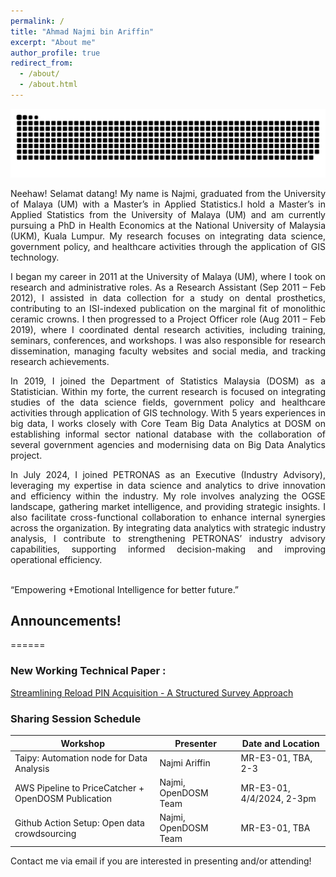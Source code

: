 ```yaml
---
permalink: /
title: "Ahmad Najmi bin Ariffin"
excerpt: "About me"
author_profile: true
redirect_from: 
  - /about/
  - /about.html
---
```

<img src='https://raw.githubusercontent.com/salesp07/salesp07/output/github-contribution-grid-snake.svg'><br/>
<p style="text-align: justify;">
  Neehaw! Selamat datang! My name is Najmi, graduated from the University of Malaya (UM) with a Master’s in Applied Statistics.I hold a Master’s in Applied Statistics from the University of Malaya (UM) and am currently pursuing a PhD in Health Economics at the National University of Malaysia (UKM), Kuala Lumpur. My research focuses on integrating data science, government policy, and healthcare activities through the application of GIS technology.</p>
<p></p>
<p style="text-align: justify;">I began my career in 2011 at the University of Malaya (UM), where I took on research and administrative roles. As a Research Assistant (Sep 2011 – Feb 2012), I assisted in data collection for a study on dental prosthetics, contributing to an ISI-indexed publication on the marginal fit of monolithic ceramic crowns. I then progressed to a Project Officer role (Aug 2011 – Feb 2019), where I coordinated dental research activities, including training, seminars, conferences, and workshops. I was also responsible for research dissemination, managing faculty websites and social media, and tracking research achievements.</p>
<p></p>
<p style="text-align: justify;">In 2019, I joined the Department of Statistics Malaysia (DOSM) as a Statistician. Within my forte, the current research is focused on integrating studies of the data science fields, government policy and healthcare activities through application of GIS technology. With 5 years experiences in big data, I works closely with Core Team Big Data Analytics at DOSM on establishing informal sector national database with the collaboration of several government agencies and modernising data on Big Data Analytics project. </p>
<p></p>
<p style="text-align: justify;">In July 2024, I joined PETRONAS as an Executive (Industry Advisory), leveraging my expertise in data science and analytics to drive innovation and efficiency within the industry. My role involves analyzing the OGSE landscape, gathering market intelligence, and providing strategic insights. I also facilitate cross-functional collaboration to enhance internal synergies across the organization. By integrating data analytics with strategic industry analysis, I contribute to strengthening PETRONAS’ industry advisory capabilities, supporting informed decision-making and improving operational efficiency.</p>
</p><br>
“Empowering +Emotional Intelligence for better future.”

## Announcements!

======

### New Working Technical Paper : 
[Streamlining Reload PIN Acquisition - A Structured Survey Approach]("https://docs.google.com/document/d/1wsDEBy2Wk4tWl594_rTH2pE7Uasb7veVRBPQc4eT9T4/view")


### Sharing Session Schedule

| Workshop          | Presenter  |     Date and Location                                                       |
| --------         | ------ | ------------------------------------------------------------ |
| Taipy: Automation node for Data Analysis  | Najmi Ariffin | MR-E3-01, TBA, 2-3 |
| AWS Pipeline to PriceCatcher + OpenDOSM Publication | Najmi, OpenDOSM Team | MR-E3-01, 4/4/2024, 2-3pm |
| Github Action Setup: Open data crowdsourcing | Najmi, OpenDOSM Team | MR-E3-01, TBA|

<!--|TBD | Dr. Dewi binti Amat Sapuan | MR-E3-01, 2/5/2024|
-->

Contact me via email if you are interested in presenting and/or attending!
